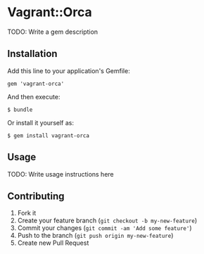 # Vagrant::Orca

TODO: Write a gem description

## Installation

Add this line to your application's Gemfile:

    gem 'vagrant-orca'

And then execute:

    $ bundle

Or install it yourself as:

    $ gem install vagrant-orca

## Usage

TODO: Write usage instructions here

## Contributing

1. Fork it
2. Create your feature branch (`git checkout -b my-new-feature`)
3. Commit your changes (`git commit -am 'Add some feature'`)
4. Push to the branch (`git push origin my-new-feature`)
5. Create new Pull Request
